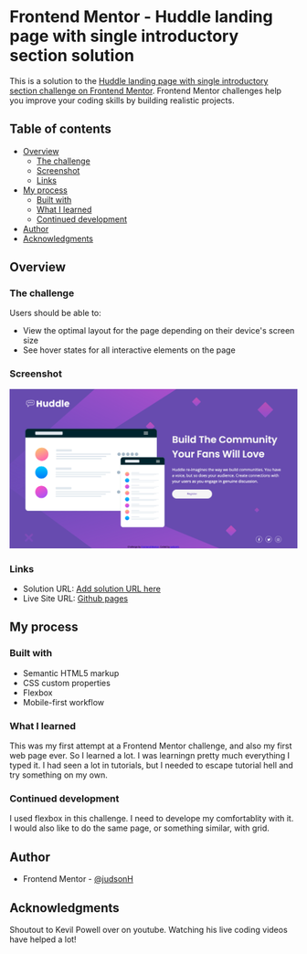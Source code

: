 # Frontend Mentor - Huddle landing page with single introductory section solution

This is a solution to the [Huddle landing page with single introductory section challenge on Frontend Mentor](https://www.frontendmentor.io/challenges/huddle-landing-page-with-a-single-introductory-section-B_2Wvxgi0). Frontend Mentor challenges help you improve your coding skills by building realistic projects. 

## Table of contents

- [Overview](#overview)
  - [The challenge](#the-challenge)
  - [Screenshot](#screenshot)
  - [Links](#links)
- [My process](#my-process)
  - [Built with](#built-with)
  - [What I learned](#what-i-learned)
  - [Continued development](#continued-development)
- [Author](#author)
- [Acknowledgments](#acknowledgments)

## Overview

### The challenge

Users should be able to:

- View the optimal layout for the page depending on their device's screen size
- See hover states for all interactive elements on the page

### Screenshot

![](./Screenshot-Desktop.png)

### Links

- Solution URL: [Add solution URL here](https://your-solution-url.com)
- Live Site URL: [Github pages](https://judsonh.github.io/Frontend-Mentor-Challenge-1/)

## My process

### Built with

- Semantic HTML5 markup
- CSS custom properties
- Flexbox
- Mobile-first workflow

### What I learned

This was my first attempt at a Frontend Mentor challenge, and also my first web page ever.  So I learned a lot.  I was learningn pretty much everything I typed it.  I had seen a lot in tutorials, but I needed to escape tutorial hell and try something on my own.

### Continued development

I used flexbox in this challenge.  I need to develope my comfortablity with it.  I would also like to do the same page, or something similar, with grid.

## Author

- Frontend Mentor - [@judsonH](https://www.frontendmentor.io/profile/judsonh)

## Acknowledgments

Shoutout to Kevil Powell over on youtube.  Watching his live coding videos have helped a lot!